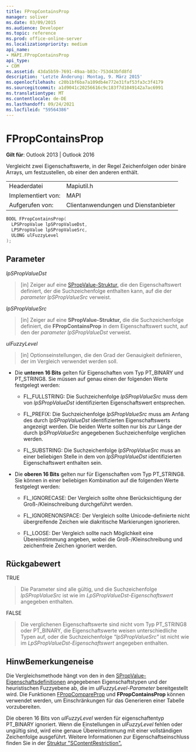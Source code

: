 ```yaml
---
title: FPropContainsProp
manager: soliver
ms.date: 03/09/2015
ms.audience: Developer
ms.topic: reference
ms.prod: office-online-server
ms.localizationpriority: medium
api_name:
- MAPI.FPropContainsProp
api_type:
- COM
ms.assetid: 43da5b59-7691-49aa-b83c-753d43bfd8fd
description: 'Letzte Änderung: Montag, 9. März 2015'
ms.openlocfilehash: c20b1bf6ba7a109db4e772e31faf53fa3c3f4179
ms.sourcegitcommit: a1d9041c20256616c9c183f7d1049142a7ac6991
ms.translationtype: MT
ms.contentlocale: de-DE
ms.lasthandoff: 09/24/2021
ms.locfileid: "59564386"
---
```

# <a name="fpropcontainsprop"></a>FPropContainsProp

**Gilt für**: Outlook 2013 | Outlook 2016 
  
Vergleicht zwei Eigenschaftswerte, in der Regel Zeichenfolgen oder binäre Arrays, um festzustellen, ob einer den anderen enthält. 
  
|||
|:-----|:-----|
|Headerdatei  <br/> |Mapiutil.h  <br/> |
|Implementiert von:  <br/> |MAPI  <br/> |
|Aufgerufen von:  <br/> |Clientanwendungen und Dienstanbieter  <br/> |
   
```cpp
BOOL FPropContainsProp(
  LPSPropValue lpSPropValueDst,
  LPSPropValue lpSPropValueSrc,
  ULONG ulFuzzyLevel
);
```

## <a name="parameters"></a>Parameter

_lpSPropValueDst_
  
> [in] Zeiger auf eine [SPropValue-Struktur,](spropvalue.md) die den Eigenschaftswert definiert, der die Suchzeichenfolge enthalten kann, auf die der  _parameter lpSPropValueSrc_ verweist. 
    
_lpSPropValueSrc_
  
> [in] Zeiger auf eine **SPropValue-Struktur,** die die Suchzeichenfolge definiert, die **FPropContainsProp** in dem Eigenschaftswert sucht, auf den der  _parameter lpSPropValueDst_ verweist. 
    
_ulFuzzyLevel_
  
> [in] Optionseinstellungen, die den Grad der Genauigkeit definieren, der im Vergleich verwendet werden soll. 

  - Die **unteren 16 Bits** gelten für Eigenschaften vom Typ PT_BINARY und PT_STRING8. Sie müssen auf genau einen der folgenden Werte festgelegt werden:
      
    - FL_FULLSTRING: Die Suchzeichenfolge  _lpSPropValueSrc_ muss dem von  _lpSPropValueDst_ identifizierten Eigenschaftswert entsprechen.
        
    - FL_PREFIX: Die Suchzeichenfolge  _lpSPropValueSrc_ muss am Anfang des durch  _lpSPropValueDst_ identifizierten Eigenschaftswerts angezeigt werden. Die beiden Werte sollten nur bis zur Länge der durch  _lpSPropValueSrc_ angegebenen Suchzeichenfolge verglichen werden. 
        
    - FL_SUBSTRING: Die Suchzeichenfolge  _lpSPropValueSrc_ muss an einer beliebigen Stelle in dem von  _lpSPropValueDst_ identifizierten Eigenschaftswert enthalten sein. 
      
  - Die **oberen 16 Bits** gelten nur für Eigenschaften vom Typ PT_STRING8. Sie können in einer beliebigen Kombination auf die folgenden Werte festgelegt werden:
    
    - FL_IGNORECASE: Der Vergleich sollte ohne Berücksichtigung der Groß-/Kleinschreibung durchgeführt werden. 
        
    - FL_IGNORENONSPACE: Der Vergleich sollte Unicode-definierte nicht übergreifende Zeichen wie diakritische Markierungen ignorieren. 
        
    - FL_LOOSE: Der Vergleich sollte nach Möglichkeit eine Übereinstimmung angeben, wobei die Groß-/Kleinschreibung und zeichenfreie Zeichen ignoriert werden.
    
## <a name="return-value"></a>Rückgabewert

TRUE 
  
> Die Parameter sind alle gültig, und die Suchzeichenfolge  _lpSPropValueSrc_ ist wie im  _LpSPropValueDst-Eigenschaftswert_ angegeben enthalten. 
    
FALSE 
  
> Die verglichenen Eigenschaftswerte sind nicht vom Typ PT_STRING8 oder PT_BINARY, die Eigenschaftswerte weisen unterschiedliche Typen auf, oder die Suchzeichenfolge  _"lpSPropValueSrc"_ ist nicht wie im  _LpSPropValueDst-Eigenschaftswert_ angegeben enthalten. 
    
## <a name="remarks"></a>HinwBemerkungeneise

Die Vergleichsmethode hängt von den in den [SPropValue-Eigenschaftsdefinitionen](spropvalue.md) angegebenen Eigenschaftstypen und der heuristischen Fuzzyebene ab, die im  _ulFuzzyLevel-Parameter_ bereitgestellt wird. Die Funktionen [FPropCompareProp](fpropcompareprop.md) und **FPropContainsProp** können verwendet werden, um Einschränkungen für das Generieren einer Tabelle vorzubereiten. 
  
Die oberen 16 Bits von  _ulFuzzyLevel_ werden für eigenschaftentyp PT_BINARY ignoriert. Wenn die Einstellungen in  _ulFuzzyLevel_ fehlen oder ungültig sind, wird eine genaue Übereinstimmung mit einer vollständigen Zeichenfolge ausgeführt. Weitere Informationen zur Eigenschaftseinschluss finden Sie in der [Struktur "SContentRestriction".](scontentrestriction.md) 
  

